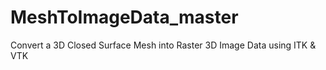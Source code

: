 # MeshToImageData_master
Convert a 3D Closed Surface Mesh into Raster 3D Image Data using ITK &amp; VTK
